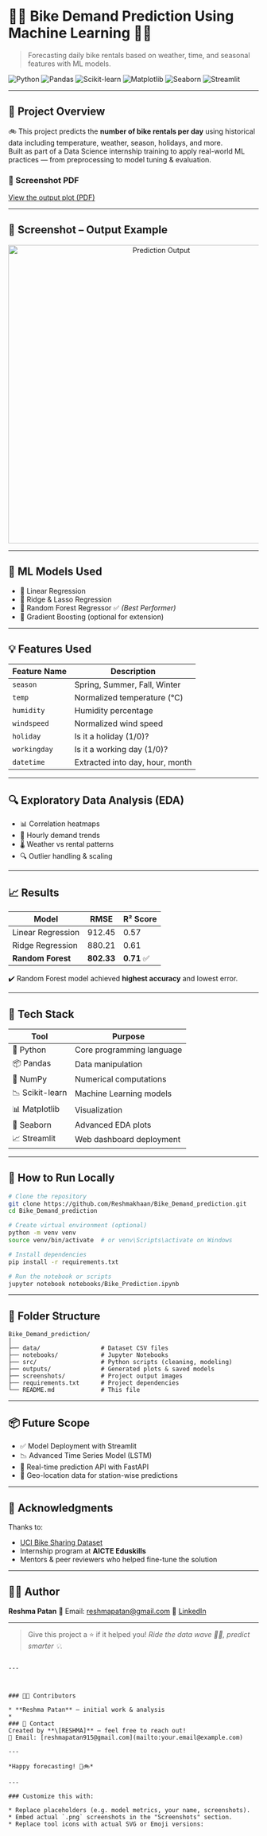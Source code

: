 
# 🚴‍♀️ Bike Demand Prediction Using Machine Learning 🚴‍♂️  
> Forecasting daily bike rentals based on weather, time, and seasonal features with ML models.

![Python](https://img.shields.io/badge/Python-3.10-blue?logo=python)
![Pandas](https://img.shields.io/badge/Pandas-Data%20Analysis-lightgrey?logo=pandas)
![Scikit-learn](https://img.shields.io/badge/Scikit--learn-ML-orange?logo=scikit-learn)
![Matplotlib](https://img.shields.io/badge/Matplotlib-Visualizations-blue?logo=matplotlib)
![Seaborn](https://img.shields.io/badge/Seaborn-EDA-teal?logo=seaborn)
![Streamlit](https://img.shields.io/badge/Streamlit-Dashboard-red?logo=streamlit)

---

## 📌 Project Overview

🚲 This project predicts the **number of bike rentals per day** using historical data including temperature, weather, season, holidays, and more.  
Built as part of a Data Science internship training to apply real-world ML practices — from preprocessing to model tuning & evaluation.

### 📄 Screenshot PDF

[View the output plot (PDF)](screenshots/%22screenshot%20-%20Copy.pdf%22)

---

## 📸 Screenshot – Output Example

<div align="center">
  <img src="https://github.com/Reshmakhaan/Bike_Demand_prediction/screenshot - Copy.pdf" width="600" alt="Prediction Output">
</div>

---

## 🧠 ML Models Used

- 🔹 Linear Regression
- 🔹 Ridge & Lasso Regression
- 🔹 Random Forest Regressor ✅ *(Best Performer)*
- 🔹 Gradient Boosting (optional for extension)

---

## 💡 Features Used

| Feature Name     | Description                        |
|------------------|-------------------------------------|
| `season`         | Spring, Summer, Fall, Winter       |
| `temp`           | Normalized temperature (°C)        |
| `humidity`       | Humidity percentage                |
| `windspeed`      | Normalized wind speed              |
| `holiday`        | Is it a holiday (1/0)?             |
| `workingday`     | Is it a working day (1/0)?         |
| `datetime`       | Extracted into day, hour, month    |

---

## 🔍 Exploratory Data Analysis (EDA)

- 📊 Correlation heatmaps
- 📅 Hourly demand trends
- 🌡️ Weather vs rental patterns
- 🔍 Outlier handling & scaling

---

## 📈 Results

| Model               | RMSE     | R² Score |
|--------------------|----------|----------|
| Linear Regression  | 912.45   | 0.57     |
| Ridge Regression   | 880.21   | 0.61     |
| **Random Forest**  | **802.33** | **0.71** ✅ |

✔️ Random Forest model achieved **highest accuracy** and lowest error.

---

## 🧰 Tech Stack

| Tool             | Purpose                    |
|------------------|-----------------------------|
| 🐍 Python        | Core programming language   |
| 📦 Pandas        | Data manipulation           |
| 🔢 NumPy         | Numerical computations      |
| 📉 Scikit-learn  | Machine Learning models     |
| 📊 Matplotlib    | Visualization               |
| 🌈 Seaborn       | Advanced EDA plots          |
| 📈 Streamlit     | Web dashboard deployment    |

---

## 🧪 How to Run Locally

```bash
# Clone the repository
git clone https://github.com/Reshmakhaan/Bike_Demand_prediction.git
cd Bike_Demand_prediction

# Create virtual environment (optional)
python -m venv venv
source venv/bin/activate  # or venv\Scripts\activate on Windows

# Install dependencies
pip install -r requirements.txt

# Run the notebook or scripts
jupyter notebook notebooks/Bike_Prediction.ipynb
````

---

## 🧾 Folder Structure

```
Bike_Demand_prediction/
│
├── data/                 # Dataset CSV files
├── notebooks/            # Jupyter Notebooks
├── src/                  # Python scripts (cleaning, modeling)
├── outputs/              # Generated plots & saved models
├── screenshots/          # Project output images
├── requirements.txt      # Project dependencies
└── README.md             # This file
```

---

## 📦 Future Scope

* ✅ Model Deployment with Streamlit
* 📉 Advanced Time Series Model (LSTM)
* 🔄 Real-time prediction API with FastAPI
* 📍 Geo-location data for station-wise predictions

---

## 🤝 Acknowledgments

Thanks to:

* [UCI Bike Sharing Dataset](https://archive.ics.uci.edu/ml/datasets/bike+sharing+dataset)
* Internship program at **AICTE Eduskills**
* Mentors & peer reviewers who helped fine-tune the solution

---

## 👩‍💻 Author

**Reshma Patan**
📧 Email: [reshmapatan@gmail.com](mailto:reshmapatan@example.com)
🔗 [LinkedIn](https://www.linkedin.com/in/reshmapatan/)

---

> Give this project a ⭐ if it helped you!
> *Ride the data wave 🚴‍♂️, predict smarter 💡.*

```

---



### 🧑‍💻 Contributors

* **Reshma Patan** – initial work & analysis
* 
### 📧 Contact
Created by **\[RESHMA]** – feel free to reach out!
📧 Email: [reshmapatan915@gmail.com](mailto:your.email@example.com)

---

*Happy forecasting! 🎉🚲*

---

### Customize this with:

* Replace placeholders (e.g. model metrics, your name, screenshots).
* Embed actual `.png` screenshots in the "Screenshots" section.
* Replace tool icons with actual SVG or Emoji versions:


